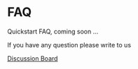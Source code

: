# FAQ

Quickstart FAQ, coming soon ...

If you have any question please write to us

​[Discussion Board](https://github.com/egovernments/Digit-Core/discussions)​
